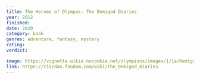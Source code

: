 ```yaml
---
title: The Heroes of Olympus: The Demigod Diaries
year: 2012
finished:
date: 2020
category: book
genres: adventure, fantasy, mystery
rating:
verdict:

image: https://vignette.wikia.nocookie.net/olympians/images/1/1a/Demigod_diaries_cover.jpg/revision/latest?cb=20120120192751
link: https://riordan.fandom.com/wiki/The_Demigod_Diaries
---
```

